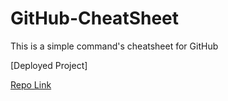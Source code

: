 # GitHub-CheatSheet

This is a simple command's cheatsheet for GitHub

[Deployed Project]

[Repo Link](https://github.com/DanLo-byte/GitHub-CheatSheet/)
